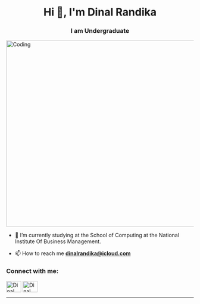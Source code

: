 <h1 align="center">Hi 👋, I'm Dinal Randika</h1>
<h3 align="center">I am Undergraduate</h3>
<div>
<img align="center" alt="Coding" width="800px" height="500px" src="https://camo.githubusercontent.com/cae12fddd9d6982901d82580bdf321d81fb299141098ca1c2d4891870827bf17/68747470733a2f2f6d69726f2e6d656469756d2e636f6d2f6d61782f313336302f302a37513379765349765f7430696f4a2d5a2e676966">
</div>

- 🔭 I’m currently studying at the School of Computing at the National Institute Of Business Management.

- 📫 How to reach me **dinalrandika@icloud.com**

<h3 align="left">Connect with me:</h3>
<p align="left">
<a href="https://www.linkedin.com/in/dinal-randika-88038b219" target="blank"><img align="center" src="https://raw.githubusercontent.com/rahuldkjain/github-profile-readme-generator/master/src/images/icons/Social/linked-in-alt.svg" alt="Dinal Randika" height="30" width="40" /></a>
<a href="https://instagram.com/dinal.randika.ranaweera?igshid=OGQ5ZDc2ODk2ZA==" target="blank"><img align="center" src="https://raw.githubusercontent.com/rahuldkjain/github-profile-readme-generator/master/src/images/icons/Social/instagram.svg" alt="Dinal Randika" height="30" width="40" /></a>
</p>
<hr>


</div>
